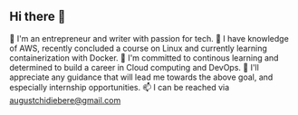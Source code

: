 ## Hi there 👋
🔭 I'm an entrepreneur and writer with passion for tech.
🌱 I have knowledge of AWS, recently concluded a course on Linux and currently learning containerization with Docker.
💪 I'm committed to continous learning and determined to build a career in Cloud computing and DevOps. 
🤔 I'll appreciate any guidance that will lead me towards the above goal, and especially internship opportunities.
📫 I can be reached via augustchidiebere@gmail.com
<!--
**AugustChidi/AugustChidi** is a ✨ _special_ ✨ repository because its `README.md` (this file) appears on your GitHub profile.

Here are some ideas to get you started:

- 🔭 I’m currently working on ...
- 🌱 I’m currently learning ...
- 👯 I’m looking to collaborate on ...
- 🤔 I’m looking for help with ...
- 💬 Ask me about ...
- 📫 How to reach me: ...
- 😄 Pronouns: ...
- ⚡ Fun fact: ...
-->
